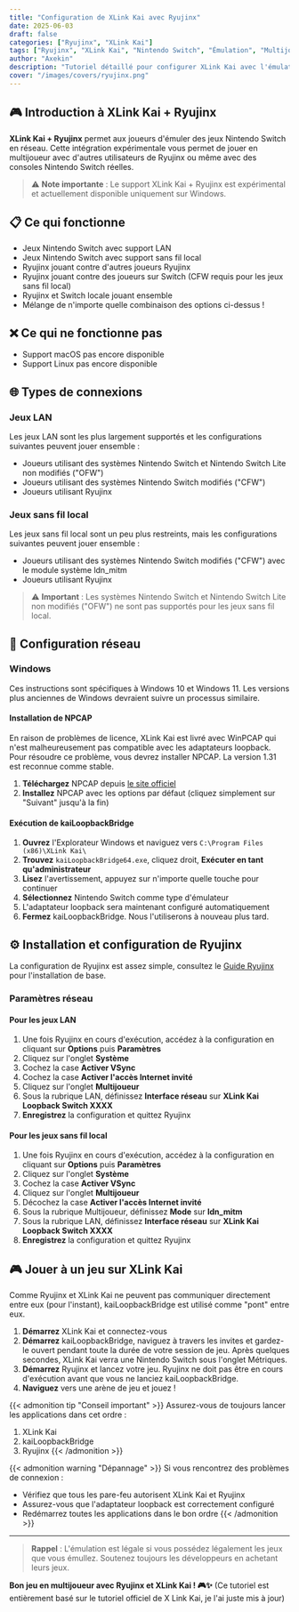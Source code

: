 ```yaml
---
title: "Configuration de XLink Kai avec Ryujinx"
date: 2025-06-03
draft: false
categories: ["Ryujinx", "XLink Kai"]
tags: ["Ryujinx", "XLink Kai", "Nintendo Switch", "Émulation", "Multijoueur"]
author: "Axekin"
description: "Tutoriel détaillé pour configurer XLink Kai avec l'émulateur Nintendo Switch Ryujinx pour jouer en multijoueur"
cover: "/images/covers/ryujinx.png"
---
```


## 🎮 Introduction à XLink Kai + Ryujinx

**XLink Kai + Ryujinx** permet aux joueurs d'émuler des jeux Nintendo Switch en réseau. Cette intégration expérimentale vous permet de jouer en multijoueur avec d'autres utilisateurs de Ryujinx ou même avec des consoles Nintendo Switch réelles.

> ⚠️ **Note importante** : Le support XLink Kai + Ryujinx est expérimental et actuellement disponible uniquement sur Windows.

## 📋 Ce qui fonctionne

- Jeux Nintendo Switch avec support LAN
- Jeux Nintendo Switch avec support sans fil local
- Ryujinx jouant contre d'autres joueurs Ryujinx
- Ryujinx jouant contre des joueurs sur Switch (CFW requis pour les jeux sans fil local)
- Ryujinx et Switch locale jouant ensemble
- Mélange de n'importe quelle combinaison des options ci-dessus !

## ❌ Ce qui ne fonctionne pas

- Support macOS pas encore disponible
- Support Linux pas encore disponible

## 🌐 Types de connexions

### Jeux LAN

Les jeux LAN sont les plus largement supportés et les configurations suivantes peuvent jouer ensemble :

- Joueurs utilisant des systèmes Nintendo Switch et Nintendo Switch Lite non modifiés ("OFW")
- Joueurs utilisant des systèmes Nintendo Switch modifiés ("CFW")
- Joueurs utilisant Ryujinx

### Jeux sans fil local

Les jeux sans fil local sont un peu plus restreints, mais les configurations suivantes peuvent jouer ensemble :

- Joueurs utilisant des systèmes Nintendo Switch modifiés ("CFW") avec le module système ldn_mitm
- Joueurs utilisant Ryujinx

> ⚠️ **Important** : Les systèmes Nintendo Switch et Nintendo Switch Lite non modifiés ("OFW") ne sont pas supportés pour les jeux sans fil local.

## 🔧 Configuration réseau

### Windows

Ces instructions sont spécifiques à Windows 10 et Windows 11. Les versions plus anciennes de Windows devraient suivre un processus similaire.

#### Installation de NPCAP

En raison de problèmes de licence, XLink Kai est livré avec WinPCAP qui n'est malheureusement pas compatible avec les adaptateurs loopback. Pour résoudre ce problème, vous devrez installer NPCAP. La version 1.31 est reconnue comme stable.

1. **Téléchargez** NPCAP depuis [le site officiel](https://npcap.com/#download)
2. **Installez** NPCAP avec les options par défaut (cliquez simplement sur "Suivant" jusqu'à la fin)

#### Exécution de kaiLoopbackBridge

1. **Ouvrez** l'Explorateur Windows et naviguez vers `C:\Program Files (x86)\XLink Kai\`
2. **Trouvez** `kaiLoopbackBridge64.exe`, cliquez droit, **Exécuter en tant qu'administrateur**
3. **Lisez** l'avertissement, appuyez sur n'importe quelle touche pour continuer
4. **Sélectionnez** Nintendo Switch comme type d'émulateur
5. L'adaptateur loopback sera maintenant configuré automatiquement
6. **Fermez** kaiLoopbackBridge. Nous l'utiliserons à nouveau plus tard.

## ⚙️ Installation et configuration de Ryujinx

La configuration de Ryujinx est assez simple, consultez le [Guide Ryujinx](https://wiki.axekin.com/fr/post/ryujinx/) pour l'installation de base.

### Paramètres réseau

#### Pour les jeux LAN

1. Une fois Ryujinx en cours d'exécution, accédez à la configuration en cliquant sur **Options** puis **Paramètres**
2. Cliquez sur l'onglet **Système**
3. Cochez la case **Activer VSync**
4. Cochez la case **Activer l'accès Internet invité**
5. Cliquez sur l'onglet **Multijoueur**
6. Sous la rubrique LAN, définissez **Interface réseau** sur **XLink Kai Loopback Switch XXXX**
7. **Enregistrez** la configuration et quittez Ryujinx

#### Pour les jeux sans fil local

1. Une fois Ryujinx en cours d'exécution, accédez à la configuration en cliquant sur **Options** puis **Paramètres**
2. Cliquez sur l'onglet **Système**
3. Cochez la case **Activer VSync**
4. Cliquez sur l'onglet **Multijoueur**
5. Décochez la case **Activer l'accès Internet invité**
6. Sous la rubrique Multijoueur, définissez **Mode** sur **ldn_mitm**
7. Sous la rubrique LAN, définissez **Interface réseau** sur **XLink Kai Loopback Switch XXXX**
8. **Enregistrez** la configuration et quittez Ryujinx

## 🎮 Jouer à un jeu sur XLink Kai

Comme Ryujinx et XLink Kai ne peuvent pas communiquer directement entre eux (pour l'instant), kaiLoopbackBridge est utilisé comme "pont" entre eux.

1. **Démarrez** XLink Kai et connectez-vous
2. **Démarrez** kaiLoopbackBridge, naviguez à travers les invites et gardez-le ouvert pendant toute la durée de votre session de jeu. Après quelques secondes, XLink Kai verra une Nintendo Switch sous l'onglet Métriques.
3. **Démarrez** Ryujinx et lancez votre jeu. Ryujinx ne doit pas être en cours d'exécution avant que vous ne lanciez kaiLoopbackBridge.
4. **Naviguez** vers une arène de jeu et jouez !

{{< admonition tip "Conseil important" >}}
Assurez-vous de toujours lancer les applications dans cet ordre :
1. XLink Kai
2. kaiLoopbackBridge
3. Ryujinx
{{< /admonition >}}

{{< admonition warning "Dépannage" >}}
Si vous rencontrez des problèmes de connexion :
- Vérifiez que tous les pare-feu autorisent XLink Kai et Ryujinx
- Assurez-vous que l'adaptateur loopback est correctement configuré
- Redémarrez toutes les applications dans le bon ordre
{{< /admonition >}}

---

> **Rappel** : L'émulation est légale si vous possédez légalement les jeux que vous émullez. Soutenez toujours les développeurs en achetant leurs jeux.

**Bon jeu en multijoueur avec Ryujinx et XLink Kai ! 🎮✨**
(Ce tutoriel est entièrement basé sur le tutoriel officiel de X Link Kai, je l'ai juste mis à jour)
```